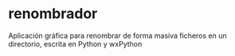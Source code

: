 # renombrador
Aplicación gráfica para renombrar de forma masiva ficheros en un directorio, escrita en Python y wxPython

